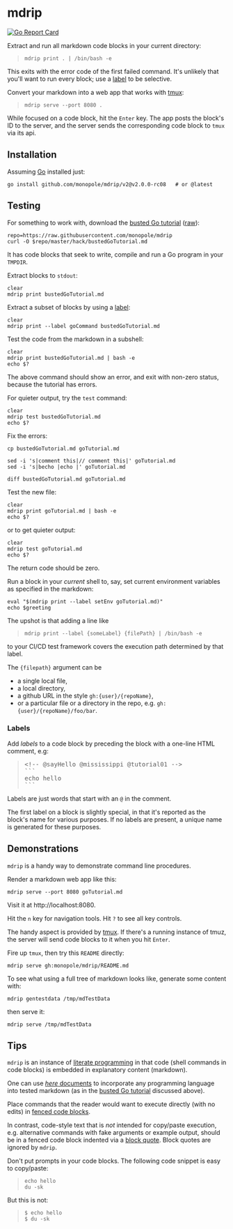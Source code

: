# mdrip

[literate programming]: http://en.wikipedia.org/wiki/Literate_programming
[_here_ documents]: http://tldp.org/LDP/abs/html/here-docs.html
[busted Go tutorial]: ./hack/bustedGoTutorial.md
[raw]: https://raw.githubusercontent.com/monopole/mdrip/master/hack/bustedGoTutorial.md
[travis-mdrip]: https://travis-ci.org/monopole/mdrip
[tmux]: https://github.com/tmux/tmux/wiki
[fenced code blocks]: https://help.github.com/articles/creating-and-highlighting-code-blocks/#fenced-code-blocks
[block quote]: https://github.github.com/gfm/#block-quotes
[label]: #labels


<!-- [![Build Status](https://travis-ci.org/monopole/mdrip.svg?branch=master)](https://travis-ci.org/monopole/mdrip) -->
[![Go Report Card](https://goreportcard.com/badge/github.com/monopole/mdrip)](https://goreportcard.com/report/github.com/monopole/mdrip)

Extract and run all markdown code blocks in your current directory:
> ```
> mdrip print . | /bin/bash -e
> ```

This exits with the error code of the first failed command.
It's unlikely that you'll want to run every block;
use a [label] to be selective.

Convert your markdown into a web app that works with [tmux]:

> ```
> mdrip serve --port 8080 .
> ```

While focused on a code block, hit the `Enter` key.
The app posts the block's ID to the server, and the server sends
the corresponding code block to `tmux` via its api.

## Installation

Assuming [Go](https://golang.org/dl) installed just:

<!-- @installation -->
```
go install github.com/monopole/mdrip/v2@v2.0.0-rc08   # or @latest
```

## Testing

For something to work with, 
download the [busted Go tutorial] ([raw]):

<!-- @downloadBusted -->
```
repo=https://raw.githubusercontent.com/monopole/mdrip
curl -O $repo/master/hack/bustedGoTutorial.md
```

It has code blocks that seek to write, compile 
and run a Go program in your `TMPDIR`.

Extract blocks to `stdout`:

<!-- @lookAtBlocks -->
```
clear
mdrip print bustedGoTutorial.md
```

Extract a subset of blocks by using a [label]:
<!-- @useLabel -->
```
clear
mdrip print --label goCommand bustedGoTutorial.md
```

Test the code from the markdown in a subshell:

<!-- @pipeTheBlocks -->
```
clear
mdrip print bustedGoTutorial.md | bash -e
echo $?
```

The above command should show an error, and exit with non-zero status,
because the tutorial has errors.

For quieter output, try the `test` command:

<!-- @testTheBlocks -->
```
clear
mdrip test bustedGoTutorial.md
echo $?
```


Fix the errors:

<!-- @copyTheTutorial -->
```
cp bustedGoTutorial.md goTutorial.md
```

<!-- @fixTutorial -->
```
sed -i 's|comment this|// comment this|' goTutorial.md
sed -i 's|becho |echo |' goTutorial.md
```

<!-- @observeDiffs -->
```
diff bustedGoTutorial.md goTutorial.md 
```

Test the new file:

<!-- @pipeAgain -->
```
clear
mdrip print goTutorial.md | bash -e
echo $?
```

or to get quieter output:
<!-- @testAgain -->
```
clear
mdrip test goTutorial.md
echo $?
```

The return code should be zero.

Run a block in your _current_ shell to, say, set
current environment variables as specified in the markdown:

<!-- @evalInShell -->
```
eval "$(mdrip print --label setEnv goTutorial.md)"
echo $greeting
```

The upshot is that adding a line like

> ```
> mdrip print --label {someLabel} {filePath} | /bin/bash -e
> ```

to your CI/CD test framework covers
the execution path determined by that label.


The `{filepath}` argument can be

* a single local file,
* a local directory,
* a github URL in the style `gh:{user}/{repoName}`,
* or a particular file or a directory in the 
  repo, e.g. `gh:{user}/{repoName}/foo/bar`.


### Labels

Add _labels_ to a code block by preceding the block
with a one-line HTML comment, e.g:

<blockquote>
<pre>
&lt;&#33;-- @sayHello @mississippi @tutorial01 --&gt;
&#96;&#96;&#96;
echo hello
&#96;&#96;&#96;
</pre>
</blockquote>

Labels are just words that start with an `@` in the comment.

The first label on a block is slightly special, in
that it's reported as the block's name for various
purposes.  If no labels are present, a unique 
name is generated for these purposes.


## Demonstrations

`mdrip` is a handy way to demonstrate command line procedures.

Render a markdown web app like this:
<!-- @serveTutorial -->
```
mdrip serve --port 8080 goTutorial.md
```
Visit it at http://localhost:8080.

Hit the `n` key for navigation tools.
Hit `?` to see all key controls.

The handy aspect is provided by [tmux].
If there's a running instance of tmuz, the server
will send code blocks to it when you hit `Enter`.

Fire up `tmux`, then try this `README` directly:

<!-- @serveMdripReadme -->
```
mdrip serve gh:monopole/mdrip/README.md
```

To see what using a full tree of markdown looks like, generate
some content with:
<!-- @createTestData -->
```
mdrip gentestdata /tmp/mdTestData 
```
then serve it:
<!-- @serveTestData -->
```
mdrip serve /tmp/mdTestData
```



## Tips

`mdrip` is an instance of [literate programming] in
that code (shell commands in code blocks) is embedded in explanatory
content (markdown).

One can use [_here_ documents] to incorporate any programming language
into tested markdown (as in the [busted Go tutorial] discussed above).

Place commands that the reader would want to execute directly
(with no edits) in [fenced code blocks].

In contrast, code-style text that is _not_ intended for copy/paste execution,
e.g. alternative commands with fake arguments or example output,
should be in a fenced code block indented via a
[block quote]. Block quotes are ignored by `mdrip`.

Don't put prompts in your code blocks.
The following code snippet is easy to copy/paste:
> ```
> echo hello
> du -sk
> ```
But this is not:
> ```
> $ echo hello
> $ du -sk
> ```

